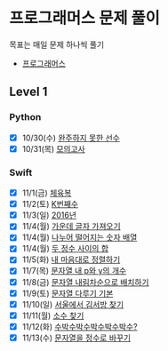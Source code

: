 # 프로그래머스 문제 풀이
목표는 매일 문제 하나씩 풀기  
* [프로그래머스](https://www.programmers.co.kr)

## Level 1
### Python
- [x] 10/30(수) [완주하지 못한 선수](https://www.notion.so/taegeon/10-30-10cd6f7f33b441b3b2477e015482931d)
- [x] 10/31(목) [모의고사](https://www.notion.so/taegeon/10-31-febc5551abb442fa92358a44a0465177)

### Swift
- [x] 11/1(금) [체육복](https://www.notion.so/taegeon/11-1-813bc59d6d0142b9b2ed883d19a59588)
- [x] 11/2(토) [K번째수](https://www.notion.so/taegeon/11-2-K-753cbb726f07446c834d62a888353790)
- [x] 11/3(일) [2016년](https://www.notion.so/taegeon/11-3-2016-6a4adf3fa4834564bdb5e1079fb779b0)
- [x] 11/4(월) [가운데 글자 가져오기](https://www.notion.so/taegeon/11-4-5f6e0590ebd54cae8d217775a7039e4a)
- [x] 11/4(월) [나누어 떨어지는 숫자 배열](https://www.notion.so/taegeon/11-4-693d7d6fbb064418bff2a2f62322ff55)
- [x] 11/4(월) [두 정수 사이의 합](https://www.notion.so/taegeon/11-4-52b9fc96b7024819904a362f3741b77a)
- [x] 11/5(화) [내 마음대로 정렬하기](https://www.notion.so/taegeon/11-5-a96f1954c7af47caa91674f1ee7c5d2e)
- [x] 11/7(목) [문자열 내 p와 y의 개수](https://www.notion.so/taegeon/11-7-p-y-cc3c67c3b0d34e66ac3a0b25febe3a3b)
- [x] 11/8(금) [문자열 내림차순으로 배치하기](https://www.notion.so/taegeon/11-8-06df504b8eed4fc78fea54f9bcb355e8)
- [x] 11/9(토) [문자열 다루기 기본](https://www.notion.so/taegeon/11-9-23c3d01f027a4233a358bd6478eda56a)
- [x] 11/10(일) [서울에서 김서방 찾기](https://www.notion.so/taegeon/11-10-3b7d273106e44a07bdefb6514b11857a)
- [x] 11/11(월) [소수 찾기](https://www.notion.so/taegeon/11-11-a412411d2ac042e38461a98617e1f66f)
- [x] 11/12(화) [수박수박수박수박수박수?](https://www.notion.so/taegeon/11-12-4b00255fb8eb47be805d3e35fbac7ddc)
- [x] 11/13(수) [문자열을 정수로 바꾸기](https://www.notion.so/taegeon/11-13-8b6f623b4784493baab8c3353665d454)
